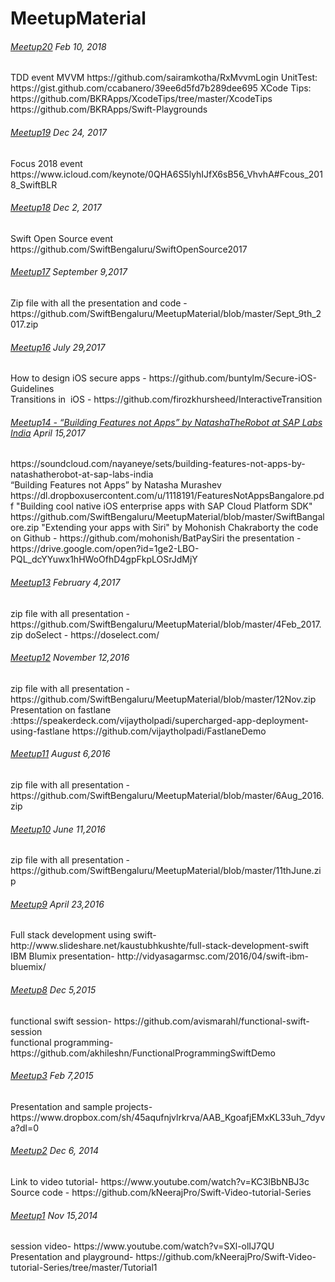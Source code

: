 # MeetupMaterial

<H6><a href="https://www.meetup.com/SwiftBengaluru/events/246678199/">Meetup20</a> Feb 10, 2018</H6>
TDD event
MVVM https://github.com/sairamkotha/RxMvvmLogin
UnitTest: https://gist.github.com/ccabanero/39ee6d5fd7b289dee695
XCode Tips:
https://github.com/BKRApps/XcodeTips/tree/master/XcodeTips
https://github.com/BKRApps/Swift-Playgrounds

<H6><a href="https://www.meetup.com/SwiftBengaluru/events/245915146/">Meetup19</a> Dec 24, 2017</H6>
Focus 2018 event https://www.icloud.com/keynote/0QHA6S5lyhIJfX6sB56_VhvhA#Fcous_2018_SwiftBLR

<H6><a href="https://www.meetup.com/SwiftBengaluru/events/244071134/">Meetup18</a> Dec 2, 2017</H6>
Swift Open Source event https://github.com/SwiftBengaluru/SwiftOpenSource2017 

<H6><a href="https://www.meetup.com/SwiftBengaluru/events/242687051/">Meetup17</a> September 9,2017</H6>
Zip file with all the presentation and code - https://github.com/SwiftBengaluru/MeetupMaterial/blob/master/Sept_9th_2017.zip

<H6><a href="https://www.meetup.com/SwiftBengaluru/events/241324289/">Meetup16</a> July 29,2017</H6>
How to design iOS secure apps - https://github.com/buntylm/Secure-iOS-Guidelines <BR/>
Transitions in  iOS - https://github.com/firozkhursheed/InteractiveTransition

<H6><a href="https://www.meetup.com/SwiftBengaluru/events/238760191/">Meetup14 - “Building Features not Apps” by NatashaTheRobot at SAP Labs India</a> April 15,2017</H6>
https://soundcloud.com/nayaneye/sets/building-features-not-apps-by-natashatherobot-at-sap-labs-india<BR/>
“Building Features not Apps” by Natasha Murashev https://dl.dropboxusercontent.com/u/1118191/FeaturesNotAppsBangalore.pdf
"Building cool native iOS enterprise apps with SAP Cloud Platform SDK" https://github.com/SwiftBengaluru/MeetupMaterial/blob/master/SwiftBangalore.zip
"Extending your apps with Siri" by Mohonish Chakraborty
 the code on Github - https://github.com/mohonish/BatPaySiri
 the presentation - https://drive.google.com/open?id=1ge2-LBO-PQL_dcYYuwx1hHWoOfhD4gpFkpLOSrJdMjY

<H6><a href="https://www.meetup.com/SwiftBengaluru/events/236984579/">Meetup13</a> February 4,2017</H6>
zip file with all presentation - https://github.com/SwiftBengaluru/MeetupMaterial/blob/master/4Feb_2017.zip
doSelect - https://doselect.com/

<H6><a href="https://www.meetup.com/SwiftBengaluru/events/234858536/">Meetup12</a> November 12,2016</H6>
zip file with all presentation - https://github.com/SwiftBengaluru/MeetupMaterial/blob/master/12Nov.zip
Presentation on fastlane :https://speakerdeck.com/vijaytholpadi/supercharged-app-deployment-using-fastlane
 https://github.com/vijaytholpadi/FastlaneDemo

<H6><a href="https://www.meetup.com/SwiftBengaluru/events/232468344/">Meetup11</a> August 6,2016</H6>
zip file with all presentation - https://github.com/SwiftBengaluru/MeetupMaterial/blob/master/6Aug_2016.zip

<H6><a href="http://www.meetup.com/SwiftBengaluru/events/231004273/">Meetup10</a> June 11,2016</H6>
zip file with all presentation - https://github.com/SwiftBengaluru/MeetupMaterial/blob/master/11thJune.zip

<H6><a href="http://www.meetup.com/SwiftBengaluru/events/229963536/">Meetup9</a> April 23,2016</H6>
Full stack development using swift- http://www.slideshare.net/kaustubhkushte/full-stack-development-swift <Br/>
IBM Blumix presentation- http://vidyasagarmsc.com/2016/04/swift-ibm-bluemix/

<H6><a href="http://www.meetup.com/SwiftBengaluru/events/226646911/">Meetup8</a> Dec 5,2015</H6>
functional swift session- https://github.com/avismarahl/functional-swift-session  <Br/>
functional programming- https://github.com/akhileshn/FunctionalProgrammingSwiftDemo  

<H6><a href="http://www.meetup.com/SwiftBengaluru/events/219955301/">Meetup3</a> Feb 7,2015</H6>
Presentation and sample projects- https://www.dropbox.com/sh/45aqufnjvlrkrva/AAB_KgoafjEMxKL33uh_7dyva?dl=0

<H6><a href="http://www.meetup.com/SwiftBengaluru/events/219043776/">Meetup2</a> Dec 6, 2014</H6>
Link to video tutorial- https://www.youtube.com/watch?v=KC3lBbNBJ3c <Br/>
Source code - https://github.com/kNeerajPro/Swift-Video-tutorial-Series

<H6><a href="http://www.meetup.com/SwiftBengaluru/events/216461272/">Meetup1</a> Nov 15,2014</H6>
session video- https://www.youtube.com/watch?v=SXl-olIJ7QU <Br/>
Presentation and playground- https://github.com/kNeerajPro/Swift-Video-tutorial-Series/tree/master/Tutorial1





